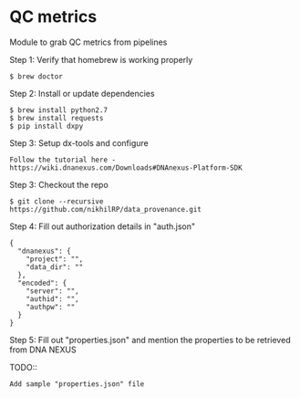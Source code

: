 # QC metrics
Module to grab QC metrics from pipelines

Step 1: Verify that homebrew is working properly

    $ brew doctor

Step 2: Install or update dependencies

    $ brew install python2.7
    $ brew install requests
    $ pip install dxpy

Step 3: Setup dx-tools and configure
  
    Follow the tutorial here - https://wiki.dnanexus.com/Downloads#DNAnexus-Platform-SDK
    
Step 3: Checkout the repo

    $ git clone --recursive https://github.com/nikhilRP/data_provenance.git

Step 4: Fill out authorization details in "auth.json"
    
    {
      "dnanexus": {
        "project": "",
        "data_dir": ""
      },
      "encoded": {
        "server": "",
        "authid": "",
        "authpw": ""
      }
    }

Step 5: Fill out "properties.json" and mention the properties to be retrieved from DNA NEXUS

TODO::

    Add sample "properties.json" file
